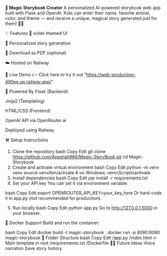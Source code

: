 **🌟 Magic Storybook Creator**
A personalized AI-powered storybook web app built with Flask and OpenAI. Kids can enter their name, favorite animal, color, and theme — and receive a unique, magical story generated just for them! 💜📖

✨ Features
🎨 violet-themed UI

🐾 Personalized story generation

💾 Download as PDF (optional)

☁️ Hosted on Railway

🚀 Live Demo
👉 Click here to try it out "https://web-production-490ee.up.railway.app/"

🧠 Powered By
Flask (Backend)

Jinja2 (Templating)

HTML/CSS (Frontend)

OpenAI API via OpenRouter.ai

Deployed using Railway

🛠 Setup Instructions
1. Clone the repository
bash
Copy
Edit
git clone https://github.com/Ayeshah666/Magic-StoryBook.git
cd Magic-Storybook
2. Create and activate virtual environment
bash
Copy
Edit
python -m venv venv
source venv/bin/activate    # on Windows: venv\Scripts\activate
3. Install dependencies
bash
Copy
Edit
pip install -r requirements.txt
4. Set your API key
You can set it via environment variable:

bash
Copy
Edit
export OPENROUTER_API_KEY=your_key_here
Or hard-code it in app.py (not recommended for production).

5. Run locally
bash
Copy
Edit
python app.py
Go to http://127.0.0.1:5000 in your browser.

🐳 Docker Support
Build and run the container:

bash
Copy
Edit
docker build -t magic-storybook .
docker run -p 8080:8080 magic-storybook
📁 Folder Structure
bash
Copy
Edit
/app.py
/index.html      ← Main template in root
/requirements.txt
/Dockerfile
🧚‍♀️ Future Ideas
Voice narration
Save story history

